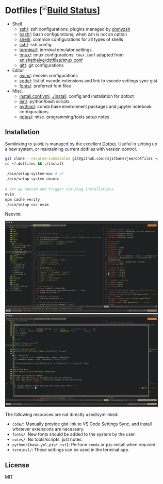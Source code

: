 # Dotfiles \[[![Build Status][travis-badge]][travis]]

- Shell
  - [zsh/](./zsh/): zsh configurations; plugins managed by [ohmyzsh][ohmyzsh]
  - [bash/](./bash/): bash configurations; when zsh is not an option
  - [shell/](./shell/): common configurations for all types of shells
  - [ssh/](./ssh/): ssh config
  - [terminal/](./terminal/): terminal emulator settings
  - [tmux/](./tmux/): tmux configurations; `tmux.conf` adapted from [anishathalye/dotfiles/tmux.conf][anish]
  - [git/](./git/): git configurations
- Editor
  - [nvim/](./nvim/): neovim configurations
  - [code/](./code/): list of vscode extensions and link to vscode settings sync gist
  - [fonts/](./fonts/): preferred font files
- Misc.
  - [install.conf.yml](./install.conf.yml), [./install](./install): config and installation for dotbot
  - [bin/](./bin/): python/bash scripts
  - [python/](./python/): conda base environment packages and jupyter notebook configurations
  - [notes/](./notes/): misc. programming/tools setup notes

## Installation

Symlinking to `$HOME` is managed by the excellent [Dotbot][dotbot]. Useful in setting up a new system, or maintaining current dotfiles with version control.

```zsh
git clone --recurse-submodules git@github.com:rajitbanerjee/dotfiles ~/.dotfiles
cd ~/.dotfiles && ./install

./bin/setup-system-mac # or
./bin/setup-system-ubuntu

# set up neovim and trigger vim-plug installations
nvim
npm cache verify
./bin/setup-coc-nvim
```

Neovim:

<p align='center'>
  <img src='./screenshots/nvim.png'>
  <img src='./screenshots/floaterm.png'>
</p>

The following resources are not directly used/symlinked:

- `code/`: Manually provide gist link to VS Code Settings Sync, and install whatever extensions are necessary.
- `fonts/`: New fonts should be added to the system by the user.
- `notes/`: No tools/scripts, just notes.
- `python/{base.yml,pip*.txt}`: Perform `conda` or `pip` install when required.
- `terminal/`: These settings can be used in the terminal app.

## License

[MIT][license]

[travis-badge]: https://api.travis-ci.com/rajitbanerjee/dotfiles.svg?branch=main
[travis]: https://travis-ci.com/rajitbanerjee/dotfiles
[anish]: https://github.com/anishathalye/dotfiles/blob/master/tmux.conf
[dotbot]: https://github.com/anishathalye/dotbot
[ohmyzsh]: https://github.com/ohmyzsh/ohmyzsh
[ssm]: https://github.com/rajitbanerjee/dotfiles/blob/main/bin/setup-system-mac
[ssl]: https://github.com/rajitbanerjee/dotfiles/blob/main/bin/setup-system-ubuntu
[scn]: https://github.com/rajitbanerjee/dotfiles/blob/main/bin/setup-coc-nvim
[license]: LICENSE
